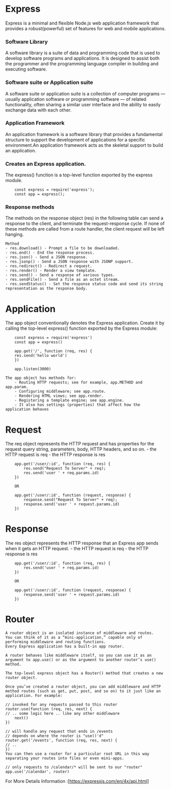 # Express

Express is a minimal and flexible Node.js web application framework that provides a robust(powerful) set of features for web and mobile applications.

### Software Library

A software library is a suite of data and programming code that is used to develop software programs and applications. It is designed to assist both the programmer and the programming language compiler in building and executing software.

### Software suite or Application suite
A software suite or application suite is a collection of computer programs — usually application software or programming software — of related functionality, often sharing a similar user interface and the ability to easily exchange data with each other.

### Application Framework

An application framework is a software library that provides a fundamental structure to support the development of applications for a specific environment.An application framework acts as the skeletal support to build an application.

### Creates an Express application.
The express() function is a top-level function exported by the express module.

        const express = require('express');
        const app = express();

### Response methods
The methods on the response object (res) in the following table can send a response to the client, and terminate the request-response cycle. If none of these methods are called from a route handler, the client request will be left hanging.

    Method
    - res.download() - Prompt a file to be downloaded.
    - res.end() - End the response process.
    - res.json() - Send a JSON response.
    - res.jsonp() - Send a JSON response with JSONP support.
    - res.redirect() - Redirect a request.
    - res.render() - Render a view template.
    - res.send() - Send a response of various types.
    - res.sendFile() - Send a file as an octet stream.
    - res.sendStatus() - Set the response status code and send its string representation as the response body.

# Application
The app object conventionally denotes the Express application.
    Create it by calling the top-level express() function exported by the Express module:

        const express = require('express')
        const app = express()

        app.get('/', function (req, res) {
        res.send('hello world')
        })

        app.listen(3000)

    The app object has methods for:
        - Routing HTTP requests; see for example, app.METHOD and app.param.
        - Configuring middleware; see app.route.
        - Rendering HTML views; see app.render.
        - Registering a template engine; see app.engine.
        - It also has settings (properties) that affect how the application behaves

# Request

The req object represents the HTTP request and has properties for the request query string, parameters, body, HTTP headers, and so on.
        - the HTTP request is req
        - the HTTP response is res

        app.get('/user/:id', function (req, res) {
            res.send("Request To Server" + req);
            res.send('user ' + req.params.id)
        })

        OR

        app.get('/user/:id', function (request, response) {
            response.send("Request To Server" + req);
            response.send('user ' + request.params.id)
        })

# Response

The res object represents the HTTP response that an Express app sends when it gets an HTTP request.
        - the HTTP request is req
        - the HTTP response is res

        app.get('/user/:id', function (req, res) {
            res.send('user ' + req.params.id)
        })

        OR

        app.get('/user/:id', function (request, response) {
            response.send('user ' + request.params.id)
        })

# Router

    A router object is an isolated instance of middleware and routes.
    You can think of it as a “mini-application,” capable only of performing middleware and routing functions.
    Every Express application has a built-in app router.

    A router behaves like middleware itself, so you can use it as an argument to app.use() or as the argument to another router’s use() method.

    The top-level express object has a Router() method that creates a new router object.

    Once you’ve created a router object, you can add middleware and HTTP method routes (such as get, put, post, and so on) to it just like an application. For example:

    // invoked for any requests passed to this router
    router.use(function (req, res, next) {
    // .. some logic here .. like any other middleware
        next()
    })

    // will handle any request that ends in /events
    // depends on where the router is "use()'d"
    router.get('/events', function (req, res, next) {
    // ..
    })
    You can then use a router for a particular root URL in this way separating your routes into files or even mini-apps.

    // only requests to /calendar/* will be sent to our "router"
    app.use('/calendar', router)

For More Details Information :[https://expressjs.com/en/4x/api.html]

